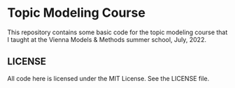# Topic Modeling Course

This repository contains some basic code for the topic modeling course that I
taught at the Vienna Models & Methods summer school, July, 2022.

## LICENSE

All code here is licensed under the MIT License. See the LICENSE file.

